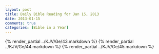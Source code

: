 ```yaml
---
layout: post
title: Daily Bible Reading for Jan 15, 2013
date: 2013-01-15
comments: true
categories: [Bible in a Year]
---
```

{% render_partial ../KJV/Ge/43.markdown %}
{% render_partial ../KJV/Ge/44.markdown %}
{% render_partial ../KJV/Ge/45.markdown %}

